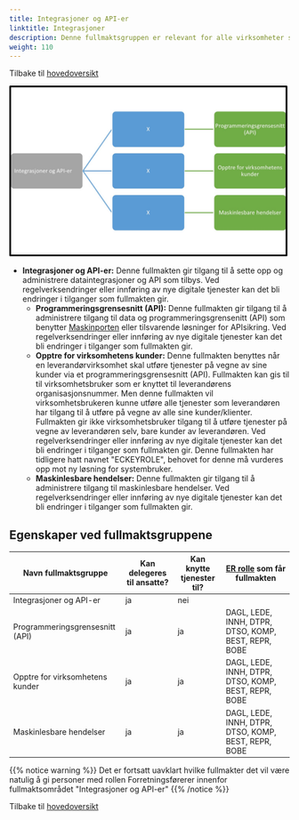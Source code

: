 ```yaml
---
title: Integrasjoner og API-er
linktitle: Integrasjoner
description: Denne fullmaktsgruppen er relevant for alle virksomheter som har dataintegrasjoner mot og benytter API
weight: 110
---
```


Tilbake til [hovedoversikt](/authorization/modules/accessgroups/type-accessgroups/versjon-3/#oversikt-over-fullmaktsgrupper)



![Integrasjoner og API-er](iapi.jpg "Integrasjoner og API-er")
- **Integrasjoner og API-er:** Denne fullmakten gir tilgang til å sette opp og administrere dataintegrasjoner og API som tilbys. Ved regelverksendringer eller innføring av nye digitale tjenester kan det bli endringer i tilganger som fullmakten gir.
	- **Programmeringsgrensesnitt (API):** Denne fullmakten gir tilgang til å administrere tilgang til data og programmeringsgrensenitt (API) som benytter [Maskinporten](https://docs.digdir.no/docs/Maskinporten/maskinporten_overordnet) eller tilsvarende løsninger for APIsikring. Ved regelverksendringer eller innføring av nye digitale tjenester kan det bli endringer i tilganger som fullmakten gir.
	- **Opptre for virksomhetens kunder:** Denne fullmakten benyttes når en leverandørvirksomhet skal utføre tjenester på vegne av sine kunder via et programmeringsgrensesnitt (API). Fullmakten kan gis til til virksomhetsbruker som er knyttet til leverandørens organisasjonsnummer. Men denne fullmakten vil virksomhetsbrukeren kunne utføre alle tjenester som leverandøren har tilgang til å utføre på vegne av alle sine kunder/klienter. Fullmakten gir ikke virksomhetsbruker tilgang til å utføre tjenester på vegne av leverandøren selv, bare kunder av leverandøren. Ved regelverksendringer eller innføring av nye digitale tjenester kan det bli endringer i tilganger som fullmakten gir. Denne fullmakten har tidligere hatt navnet "ECKEYROLE", behovet for denne må vurderes opp mot ny løsning for systembruker. 
	- **Maskinlesbare hendelser:** Denne fullmakten gir tilgang til å administrere tilgang til maskinlesbare hendelser. Ved regelverksendringer eller innføring av nye digitale tjenester kan det bli endringer i tilganger som fullmakten gir.


## Egenskaper ved fullmaktsgruppene
|Navn fullmaktsgruppe|Kan delegeres til ansatte?|Kan knytte tjenester til?|[ER rolle](/authorization/modules/accessgroups/register_er/#rolletyper-fra-enhetsregisteret) som får fullmakten|
|---|---|---|---|
|Integrasjoner og API-er| ja|nei||
|Programmeringsgrensesnitt (API)|ja|ja|DAGL, LEDE, INNH, DTPR, DTSO, KOMP, BEST, REPR, BOBE|
|Opptre for virksomhetens kunder|ja|ja|DAGL, LEDE, INNH, DTPR, DTSO, KOMP, BEST, REPR, BOBE|
|Maskinlesbare hendelser|ja|ja|DAGL, LEDE, INNH, DTPR, DTSO, KOMP, BEST, REPR, BOBE|

{{% notice warning %}} Det er fortsatt uavklart hvilke fullmakter det vil være natulig å gi personer med rollen Forretningsførerer innenfor fullmaktsområdet "Integrasjoner og API-er" {{% /notice %}}


Tilbake til [hovedoversikt](/authorization/modules/accessgroups/type-accessgroups/versjon-2/#oversikt-over-fullmaktsgrupper)